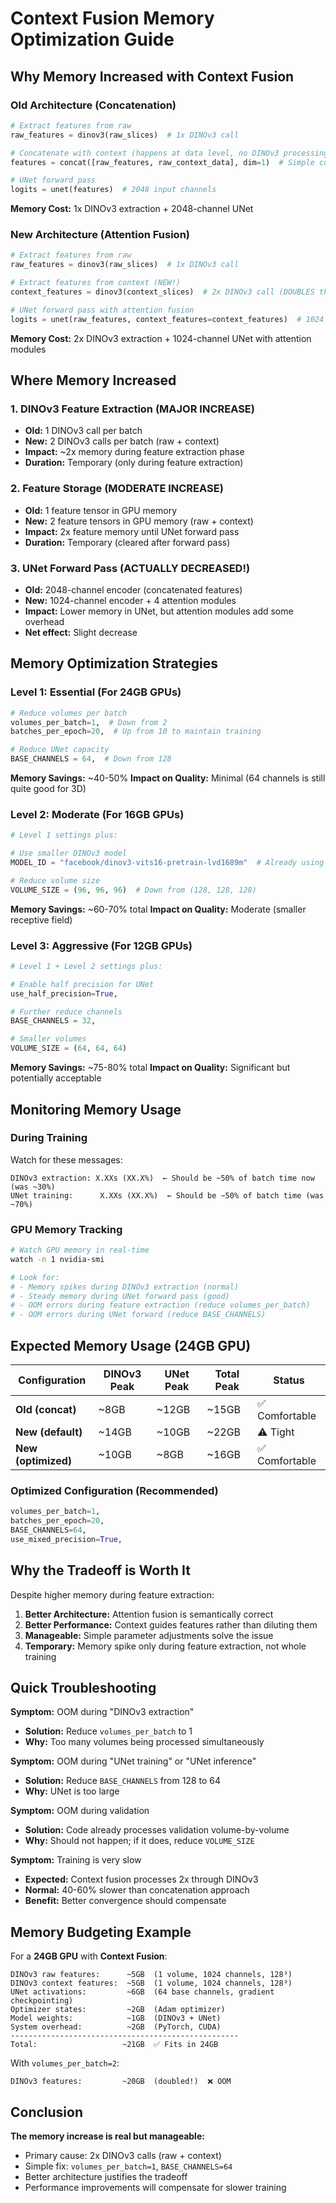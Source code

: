 # Context Fusion Memory Optimization Guide

## Why Memory Increased with Context Fusion

### Old Architecture (Concatenation)
```python
# Extract features from raw
raw_features = dinov3(raw_slices)  # 1x DINOv3 call

# Concatenate with context (happens at data level, no DINOv3 processing)
features = concat([raw_features, raw_context_data], dim=1)  # Simple concat

# UNet forward pass
logits = unet(features)  # 2048 input channels
```
**Memory Cost:** 1x DINOv3 extraction + 2048-channel UNet

### New Architecture (Attention Fusion)
```python
# Extract features from raw
raw_features = dinov3(raw_slices)  # 1x DINOv3 call

# Extract features from context (NEW!)
context_features = dinov3(context_slices)  # 2x DINOv3 call (DOUBLES this step)

# UNet forward pass with attention fusion
logits = unet(raw_features, context_features=context_features)  # 1024 input channels
```
**Memory Cost:** 2x DINOv3 extraction + 1024-channel UNet with attention modules

## Where Memory Increased

### 1. **DINOv3 Feature Extraction** (MAJOR INCREASE)
- **Old:** 1 DINOv3 call per batch
- **New:** 2 DINOv3 calls per batch (raw + context)
- **Impact:** ~2x memory during feature extraction phase
- **Duration:** Temporary (only during feature extraction)

### 2. **Feature Storage** (MODERATE INCREASE)
- **Old:** 1 feature tensor in GPU memory
- **New:** 2 feature tensors in GPU memory (raw + context)
- **Impact:** 2x feature memory until UNet forward pass
- **Duration:** Temporary (cleared after forward pass)

### 3. **UNet Forward Pass** (ACTUALLY DECREASED!)
- **Old:** 2048-channel encoder (concatenated features)
- **New:** 1024-channel encoder + 4 attention modules
- **Impact:** Lower memory in UNet, but attention modules add some overhead
- **Net effect:** Slight decrease

## Memory Optimization Strategies

### Level 1: Essential (For 24GB GPUs)
```python
# Reduce volumes per batch
volumes_per_batch=1,  # Down from 2
batches_per_epoch=20,  # Up from 10 to maintain training

# Reduce UNet capacity
BASE_CHANNELS = 64,  # Down from 128
```
**Memory Savings:** ~40-50%
**Impact on Quality:** Minimal (64 channels is still quite good for 3D)

### Level 2: Moderate (For 16GB GPUs)
```python
# Level 1 settings plus:

# Use smaller DINOv3 model
MODEL_ID = "facebook/dinov3-vits16-pretrain-lvd1689m"  # Already using this

# Reduce volume size
VOLUME_SIZE = (96, 96, 96)  # Down from (128, 128, 128)
```
**Memory Savings:** ~60-70% total
**Impact on Quality:** Moderate (smaller receptive field)

### Level 3: Aggressive (For 12GB GPUs)
```python
# Level 1 + Level 2 settings plus:

# Enable half precision for UNet
use_half_precision=True,

# Further reduce channels
BASE_CHANNELS = 32,

# Smaller volumes
VOLUME_SIZE = (64, 64, 64)
```
**Memory Savings:** ~75-80% total
**Impact on Quality:** Significant but potentially acceptable

## Monitoring Memory Usage

### During Training
Watch for these messages:
```
DINOv3 extraction: X.XXs (XX.X%)  ← Should be ~50% of batch time now (was ~30%)
UNet training:      X.XXs (XX.X%)  ← Should be ~50% of batch time (was ~70%)
```

### GPU Memory Tracking
```bash
# Watch GPU memory in real-time
watch -n 1 nvidia-smi

# Look for:
# - Memory spikes during DINOv3 extraction (normal)
# - Steady memory during UNet forward pass (good)
# - OOM errors during feature extraction (reduce volumes_per_batch)
# - OOM errors during UNet forward (reduce BASE_CHANNELS)
```

## Expected Memory Usage (24GB GPU)

| Configuration | DINOv3 Peak | UNet Peak | Total Peak | Status |
|---------------|-------------|-----------|------------|--------|
| **Old (concat)** | ~8GB | ~12GB | ~15GB | ✅ Comfortable |
| **New (default)** | ~14GB | ~10GB | ~22GB | ⚠️ Tight |
| **New (optimized)** | ~10GB | ~8GB | ~16GB | ✅ Comfortable |

### Optimized Configuration (Recommended)
```python
volumes_per_batch=1,
batches_per_epoch=20,
BASE_CHANNELS=64,
use_mixed_precision=True,
```

## Why the Tradeoff is Worth It

Despite higher memory during feature extraction:

1. **Better Architecture:** Attention fusion is semantically correct
2. **Better Performance:** Context guides features rather than diluting them
3. **Manageable:** Simple parameter adjustments solve the issue
4. **Temporary:** Memory spike only during feature extraction, not whole training

## Quick Troubleshooting

**Symptom:** OOM during "DINOv3 extraction"
- **Solution:** Reduce `volumes_per_batch` to 1
- **Why:** Too many volumes being processed simultaneously

**Symptom:** OOM during "UNet training" or "UNet inference"
- **Solution:** Reduce `BASE_CHANNELS` from 128 to 64
- **Why:** UNet is too large

**Symptom:** OOM during validation
- **Solution:** Code already processes validation volume-by-volume
- **Why:** Should not happen; if it does, reduce `VOLUME_SIZE`

**Symptom:** Training is very slow
- **Expected:** Context fusion processes 2x through DINOv3
- **Normal:** 40-60% slower than concatenation approach
- **Benefit:** Better convergence should compensate

## Memory Budgeting Example

For a **24GB GPU** with **Context Fusion**:

```
DINOv3 raw features:      ~5GB  (1 volume, 1024 channels, 128³)
DINOv3 context features:  ~5GB  (1 volume, 1024 channels, 128³)
UNet activations:         ~6GB  (64 base channels, gradient checkpointing)
Optimizer states:         ~2GB  (Adam optimizer)
Model weights:            ~1GB  (DINOv3 + UNet)
System overhead:          ~2GB  (PyTorch, CUDA)
---------------------------------------------------
Total:                   ~21GB  ✅ Fits in 24GB
```

With `volumes_per_batch=2`:
```
DINOv3 features:         ~20GB  (doubled!)  ❌ OOM
```

## Conclusion

**The memory increase is real but manageable:**
- Primary cause: 2x DINOv3 calls (raw + context)
- Simple fix: `volumes_per_batch=1`, `BASE_CHANNELS=64`
- Better architecture justifies the tradeoff
- Performance improvements will compensate for slower training
